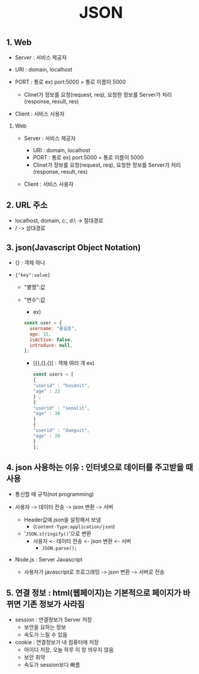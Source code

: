 # <p style="text-align : center; font-size:1.5em">JSON</p>

## 1. Web

- Server : 서비스 제공자

- URI : domain, localhost
- PORT : 통로 ex) port:5000 = 통로 이름이 5000

  - Clinet가 정보를 요청(request, req), 요청한 정보를 Server가 처리(response, result, res)

- Client : 서비스 사용자

1. Web

   - Server : 서비스 제공자

     - URI : domain, localhost
     - PORT : 통로 ex) port:5000 = 통로 이름이 5000
     - Clinet가 정보를 요청(request, req), 요청한 정보를 Server가 처리(response, result, res)

   - Client : 서비스 사용자

## 2. URL 주소

- localhost, domain, c:\, d:\ -> 절대경로
- / -> 상대경로

## 3. json(Javascript Object Notation)

- {} : 객체 하나
- `{"key":value}`

  - "별명":값
  - "변수":값

    - ex)

    ```js
    const user = {
      username: "홍길동",
      age: 15,
      isActive: false,
      introduce: null,
    };
    ```

    - [{},{},{}] : 객체 여러 개
      ex)
      ```js
      const users = [
      {
      "userid" : "busanit",
      "age" : 22
      } ,
      {
      "userid" : "seoulit",
      "age" : 30
      }
      {
      "userid" : "daeguit",
      "age" : 20
      }
      ];
      ```

## 4. json 사용하는 이유 : 인터넷으로 데이터를 주고받을 때 사용

- 통신할 때 규칙(not programming)

- 사용자 -> 데이터 전송 -> json 변환 -> 서버

  - Header값에 json을 설정해서 보냄
    - (`Content-Type:application/json`)
  - '`JSON.stringify()`'으로 변환
    - 사용자 <- 데이터 전송 <- json 변환 <- 서버
      - `JSON.parse();`

- Node.js : Server Javascript
  - 사용자가 javascript로 프로그래밍 -> json 변환 -> 서버로 전송

## 5. 연결 정보 : html(웹페이지)는 기본적으로 페이지가 바뀌면 기존 정보가 사라짐

- session : 연결정보가 Server 저장
  - 보안을 요하는 정보
  - 속도가 느릴 수 있음
- cookie : 연결정보가 내 컴퓨터에 저장
  - 아이디 저장, 오늘 하루 이 창 띄우지 않음
  - 보안 취약
  - 속도가 session보다 빠름
